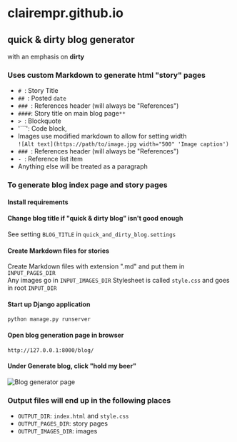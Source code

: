 # clairempr.github.io

## quick & dirty blog generator

with an emphasis on **dirty**

### Uses custom Markdown to generate html "story" pages

- `# `: Story Title
- `## `: Posted `date`  
- `### `: References header (will always be "References")
- `####`: Story title on main blog page`**`
- `> `: Blockquote  
- '```': Code block,
- Images use modified markdown to allow for setting width  
`![Alt text](https://path/to/image.jpg width="500" 'Image caption')`  
- `### `: References header (will always be "References")  
- `- `: Reference list item  
- Anything else will be treated as a paragraph  

### To generate blog index page and story pages

#### Install requirements 

#### Change blog title if "quick & dirty blog" isn't good enough  
See setting `BLOG_TITLE` in `quick_and_dirty_blog.settings`

#### Create Markdown files for stories  
Create Markdown files with extension ".md" and put them in `INPUT_PAGES_DIR`  
Any images go in `INPUT_IMAGES_DIR`
Stylesheet is called `style.css` and goes in root `INPUT_DIR`   

#### Start up Django application  
```python manage.py runserver```  
  
#### Open blog generation page in browser 
```http://127.0.0.1:8000/blog/```  

#### Under **Generate blog**, click "hold my beer"  
![Blog generator page](blog/screenshots/blog_generation_screenshot.png "Blog generator page")  

### Output files will end up in the following places  
- `OUTPUT_DIR`: `index.html` and `style.css` 
- `OUTPUT_PAGES_DIR`: story pages   
- `OUTPUT_IMAGES_DIR`: images   
